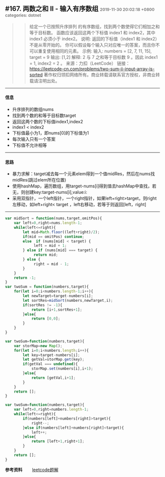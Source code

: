 #167. 两数之和 II - 输入有序数组
<font color=gray size=2>2019-11-30 20:02:18 +0800</font>
<font color=gray size=2>categories: dotnet</font>
---
>>给定一个已按照升序排列 的有序数组，找到两个数使得它们相加之和等于目标数。
函数应该返回这两个下标值 index1 和 index2，其中 index1 必须小于 index2。
说明:
返回的下标值（index1 和 index2）不是从零开始的。
你可以假设每个输入只对应唯一的答案，而且你不可以重复使用相同的元素。
示例:
输入: numbers = [2, 7, 11, 15], target = 9
输出: [1,2]
解释: 2 与 7 之和等于目标数 9 。因此 index1 = 1, index2 = 2 。
来源：力扣（LeetCode）
链接：https://leetcode-cn.com/problems/two-sum-ii-input-array-is-sorted
著作权归领扣网络所有。商业转载请联系官方授权，非商业转载请注明出处。

---

#### 信息
+ 升序排列的数组nums
+ 找到两个数的和等于目标数target
+ 返回这两个数的下标值index1,index2
+ index1 < index2
+ 下标值最小为1，即nums[0]的下标值为1
+ 每次输入只有一个答案
+ 下标值不允许相等

---

#### 思路
+ 暴力求解：target减去每一个元素elem得到一个值midRes，然后在nums找midRes(跳过elem所在位置)
+ 使用hashMap，遍历数组，用target-nums[i]得到值去hashMap中查找，若无，则创建key:target-nums[i],value:i:
+ 采用双指针，一个left指针，一个right指针，如果left+right>target，则right左移动，如left+right< target ，left右移动，若等于则返回[left，right]
----
```javascript
var midSort = function(nums,target,omitPos){
    var left=0,right=nums.length-1;
    while(left<=right){
        let mid=Math.floor((left+right)/2);
        if(mid == omitPos) continue;
        else  if (nums[mid] < target) {
             left = mid + 1;
        } else if (nums[mid] === target) {
             return mid;
        } else {
             right = mid - 1;
        }
    }
    return -1;
}
var twoSum = function(numbers,target){
    for(let i=0;i<numbers.length-1;i++){
        let newTarget=target-numbers[i];
        let sortRes=midSort(numbers,newTarget,i);
        if(sortRes != -1){
            return [i+1,sortRes+1];
        }else{
            return [0,0];
        }
    }
}
```

```javascript
var twoSum=function(numbers,target){
    var storMap=new Map();
    for(let i=0;i<numbers.length;i++){
        let key=target-numbers[i];
        let getVal=storMap.get(key);
        if(getVal === undefined){
            storMap.set(numbers[i],i+1);
        }else{
            return [getVal,i+1];
        }
    }
    return [];
}
```

```javascript
var twoSum=function(numbers,target){
    var left=0,right=numbers.length-1;
    while(left<=right){
        if(numbers[left]+numbers[right]>target){
            right--;
        }else if(numbers[left]+numbers[right]<target){
            left++;
        }else{
            return [left+1,right+1];
        }
    }
    return [];
}
```
**参考资料**
&emsp;&emsp;[leetcode题解](https://github.com/azl397985856/leetcode)